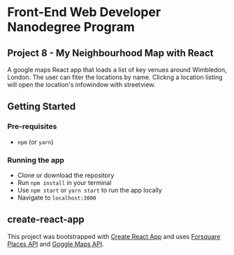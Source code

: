 # Front-End Web Developer Nanodegree Program
## Project 8 - My Neighbourhood Map with React

A google maps React app that loads a list of key venues around Wimbledon, London. The user can fiter the locations by name. Clickng a location listing will open the location's infowindow with streetview. 

## Getting Started
### Pre-requisites
* `npm` (or `yarn`)

### Running the app
* Clone or download the repository
* Run `npm install` in your terminal
* Use `npm start` or `yarn start` to run the app locally
* Navigate to `localhost:3000`

## create-react-app
This project was bootstrapped with [Create React App](https://github.com/facebookincubator/create-react-app) and uses [Forsquare Places API](https://developer.foursquare.com/places-api) and [Goggle Maps API](https://developers.google.com/maps/documentation). 
